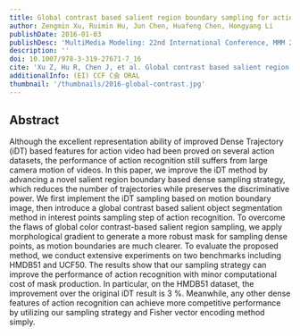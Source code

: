 ```yaml
---
title: Global contrast based salient region boundary sampling for action recognition
author: Zengmin Xu, Ruimin Hu, Jun Chen, Huafeng Chen, Hongyang Li
publishDate: 2016-01-03
publishDesc: 'MultiMedia Modeling: 22nd International Conference, MMM 2016'
description: ''
doi: 10.1007/978-3-319-27671-7_16
cite: 'Xu Z, Hu R, Chen J, et al. Global contrast based salient region boundary sampling for action recognition[C]//MultiMedia Modeling: 22nd International Conference, MMM 2016, Miami, FL, USA, January 4-6, 2016, Proceedings, Part I 22. Springer International Publishing, 2016: 187-198.'
additionalInfo: (EI) CCF C会 ORAL
thumbnail: '/thumbnails/2016-global-contrast.jpg'
---
```


## Abstract

Although the excellent representation ability of improved Dense Trajectory (iDT) based features for action video had been proved on several action datasets, the performance of action recognition still suffers from large camera motion of videos. In this paper, we improve the iDT method by advancing a novel salient region boundary based dense sampling strategy, which reduces the number of trajectories while preserves the discriminative power. We first implement the iDT sampling based on motion boundary image, then introduce a global contrast based salient object segmentation method in interest points sampling step of action recognition. To overcome the flaws of global color contrast-based salient region sampling, we apply morphological gradient to generate a more robust mask for sampling dense points, as motion boundaries are much clearer. To evaluate the proposed method, we conduct extensive experiments on two benchmarks including HMDB51 and UCF50. The results show that our sampling strategy can improve the performance of action recognition with minor computational cost of mask production. In particular, on the HMDB51 dataset, the improvement over the original iDT result is 3 %. Meanwhile, any other dense features of action recognition can achieve more competitive performance by utilizing our sampling strategy and Fisher vector encoding method simply.

